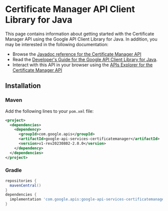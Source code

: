 # Certificate Manager API Client Library for Java



This page contains information about getting started with the Certificate Manager API
using the Google API Client Library for Java. In addition, you may be interested
in the following documentation:

* Browse the [Javadoc reference for the Certificate Manager API][javadoc]
* Read the [Developer's Guide for the Google API Client Library for Java][google-api-client].
* Interact with this API in your browser using the [APIs Explorer for the Certificate Manager API][api-explorer]

## Installation

### Maven

Add the following lines to your `pom.xml` file:

```xml
<project>
  <dependencies>
    <dependency>
      <groupId>com.google.apis</groupId>
      <artifactId>google-api-services-certificatemanager</artifactId>
      <version>v1-rev20230802-2.0.0</version>
    </dependency>
  </dependencies>
</project>
```

### Gradle

```gradle
repositories {
  mavenCentral()
}
dependencies {
  implementation 'com.google.apis:google-api-services-certificatemanager:v1-rev20230802-2.0.0'
}
```

[javadoc]: https://googleapis.dev/java/google-api-services-certificatemanager/latest/index.html
[google-api-client]: https://github.com/googleapis/google-api-java-client/
[api-explorer]: https://developers.google.com/apis-explorer/#p/certificatemanager/v1/
